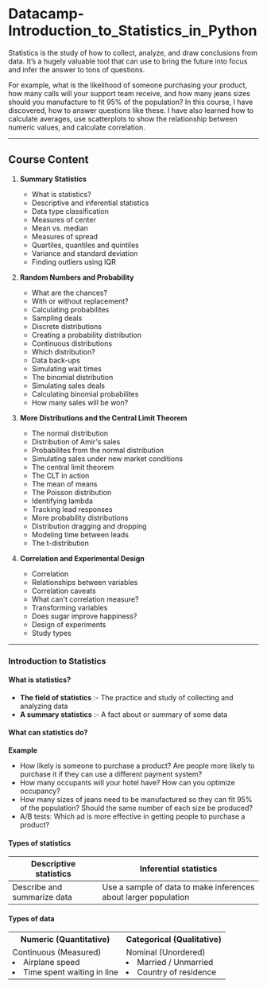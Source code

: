 # Datacamp-Introduction_to_Statistics_in_Python
 Statistics is the study of how to collect, analyze, and draw conclusions from data. It’s a hugely valuable tool that can use to bring the future into focus and infer the answer to tons of questions. 


For example, what is the likelihood of someone purchasing your product, how many calls will your support team receive, and how many jeans sizes should you manufacture to fit 95% of the population? In this course, I have discovered, how to answer questions like these. I have also learned how to calculate averages, use scatterplots to show the relationship between numeric values, and calculate correlation. 


---

## Course Content

1. **Summary Statistics**
    - What is statistics?
    - Descriptive and inferential statistics
    - Data type classification
    - Measures of center
    - Mean vs. median
    - Measures of spread
    - Quartiles, quantiles and quintiles
    - Variance and standard deviation
    - Finding outliers using IQR


2. **Random Numbers and Probability**
    - What are the chances?
    - With or without replacement?
    - Calculating probabilites
    - Sampling deals
    - Discrete distributions
    - Creating a probability distribution
    - Continuous distributions
    - Which distribution?
    - Data back-ups
    - Simulating wait times
    - The binomial distribution
    - Simulating sales deals
    - Calculating binomial probabilites
    - How many sales will be won?


3. **More Distributions and the Central Limit Theorem**
    - The normal distribution
    - Distribution of Amir's sales
    - Probabilites from the normal distribution
    - Simulating sales under new market conditions
    - The central limit theorem
    - The CLT in action
    - The mean of means
    - The Poisson distribution
    - Identifying lambda
    - Tracking lead responses
    - More probability distributions
    - Distribution dragging and dropping
    - Modeling time between leads
    - The t-distribution


4. **Correlation and Experimental Design**
    - Correlation
    - Relationships between variables
    - Correlation caveats
    - What can't correlation measure?
    - Transforming variables
    - Does sugar improve happiness?
    - Design of experiments
    - Study types


---

### Introduction to Statistics

#### What is statistics?

- **The field of statistics** :- The practice and study of collecting and analyzing data
- **A summary statistics** :- A fact about or summary of some data

#### What can statistics do?

**Example**


- How likely is someone to purchase a product? Are people more likely to purchase it if they can use a different payment system?
- How many occupants will your hotel have? How can you optimize occupancy?
- How many sizes of jeans need to be manufactured so they can fit 95% of the population? Should the same number of each size be produced?
- A/B tests: Which ad is more effective in getting people to purchase a product?

#### Types of statistics

| Descriptive statistics | Inferential statistics|
| ---------------------- | --------------------- |
| Describe and summarize data | Use a sample of data to make inferences about larger population |

#### Types of data

<table>
<tr>
<th>Numeric (Quantitative)</th>
<th>Categorical (Qualitative)</th>
</tr>
<tr>
<td>Continuous (Measured)</br><li>Airplane speed</li> <li>Time spent waiting in line</li></td>
<td>Nominal (Unordered)</br><li>Married / Unmarried</li> <li>Country of residence</li></td>
</tr>

</table>